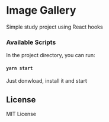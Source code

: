 # Image Gallery

Simple study project using React hooks

### Available Scripts

In the project directory, you can run:

#### `yarn start`

Just donwload, install it and start

## License

MIT License
